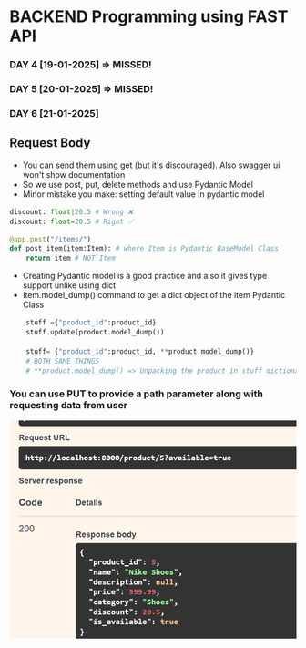 # BACKEND Programming using FAST API

### DAY 4 [19-01-2025] => MISSED!
### DAY 5 [20-01-2025] => MISSED!
### DAY 6 [21-01-2025]

## Request Body
- You can send them using get (but it's discouraged). Also swagger ui won't show documentation 
- So we use post, put, delete methods and use Pydantic Model
- Minor mistake you make: setting default value in pydantic model
```python
discount: float|20.5 # Wrong ❌
discount: float=20.5 # Right ✅
```
```python
@app.post("/items/")
def post_item(item:Item): # where Item is Pydantic BaseModel Class
    return item # NOT Item
```
- Creating Pydantic model is a good practice and also it gives type support unlike using dict
- item.model_dump() command to get a dict object of the item Pydantic Class

```python
    stuff ={"product_id":product_id}
    stuff.update(product.model_dump())
    
    stuff= {"product_id":product_id, **product.model_dump()}
    # BOTH SAME THINGS
    # **product.model_dump() => Unpacking the product in stuff dictionary 
```

### You can use PUT to provide a path parameter along with requesting data from user

![Example of put with query parameter, path parameter along with request body](image.png)

